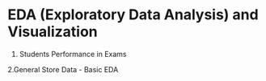 # EDA (Exploratory Data Analysis) and Visualization

1. Students Performance in Exams  

2.General Store Data - Basic EDA
